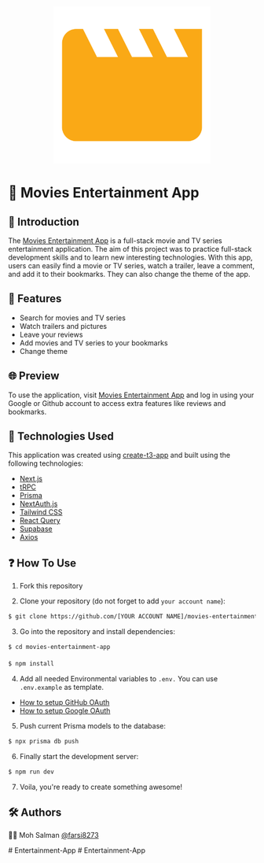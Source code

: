 <p align="center">
  <img width="320" src="./public/readme-logo.svg">
</p>

# 🍿 Movies Entertainment App

## 🙌 Introduction

The [Movies Entertainment App](https://movies-entertainment-app-three-triump.netlify.app/) is a full-stack movie and TV series entertainment application. The aim of this project was to practice full-stack development skills and to learn new interesting technologies. With this app, users can easily find a movie or TV series, watch a trailer, leave a comment, and add it to their bookmarks. They can also change the theme of the app.

## 👀 Features

- Search for movies and TV series
- Watch trailers and pictures
- Leave your reviews
- Add movies and TV series to your bookmarks
- Change theme

## 🌐 Preview

To use the application, visit [Movies Entertainment App](https://movies-entertainment-app-three-triump.netlify.app/) and log in using your Google or Github account to access extra features like reviews and bookmarks.

## 🚀 Technologies Used

This application was created using [create-t3-app](https://github.com/t3-oss/create-t3-app) and built using the following technologies:

- [Next.js](https://nextjs.org/)
- [tRPC](https://trpc.io/)
- [Prisma](https://www.prisma.io/)
- [NextAuth.js](https://next-auth.js.org/)
- [Tailwind CSS](https://tailwindcss.com/)
- [React Query](https://tanstack.com/query/latest)
- [Supabase](https://supabase.com/)
- [Axios](https://axios-http.com/)

## ❓ How To Use
1. Fork this repository

2. Clone your repository (do not forget to add `your account name`):
```bash
$ git clone https://github.com/[YOUR ACCOUNT NAME]/movies-entertainment-app.git
```

3. Go into the repository and install dependencies:
```bash
$ cd movies-entertainment-app

$ npm install
```

4. Add all needed Environmental variables to `.env.` You can use `.env.example` as template.
  
  - [How to setup GitHub OAuth](https://docs.github.com/en/apps/oauth-apps/building-oauth-apps/creating-an-oauth-app)
  - [How to setup Google OAuth](https://support.google.com/cloud/answer/6158849?hl=en)

5. Push current Prisma models to the database:
```bash
$ npx prisma db push
```

6. Finally start the development server:
```bash
$ npm run dev
```

7. Voila, you're ready to create something awesome!

## 🛠️ Authors

👩‍💻 Moh Salman [@farsi8273](https://github.com/farsi8273)



#   E n t e r t a i n m e n t - A p p 
 
 #   E n t e r t a i n m e n t - A p p 
 
 
